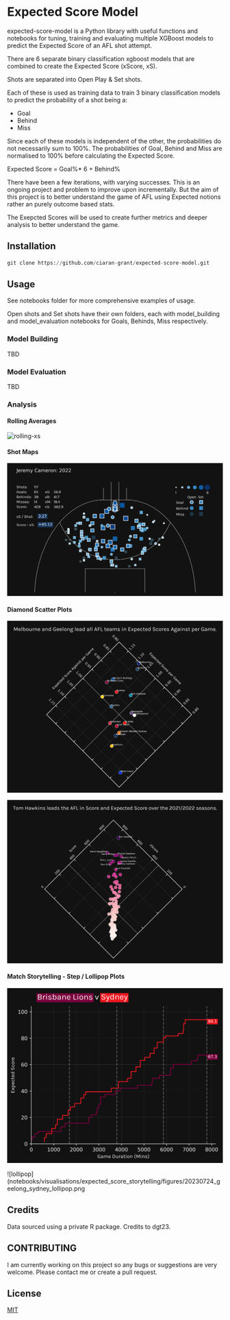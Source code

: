# Expected Score Model

expected-score-model is a Python library with useful functions and notebooks for tuning, training and evaluating multiple XGBoost models to predict the Expected Score of an AFL shot attempt.

There are 6 separate binary classification xgboost models that are combined to create the Expected Score (xScore, xS).

Shots are separated into Open Play & Set shots.

Each of these is used as training data to train 3 binary classification models to predict the probability of a shot being a:
- Goal
- Behind
- Miss

Since each of these models is independent of the other, the probabilities do not necessarily sum to 100%. The probabilities of Goal, Behind and Miss are normalised to 100% before calculating the Expected Score.

Expected Score = Goal%* 6 + Behind%

There have been a few iterations, with varying successes. This is an ongoing project and problem to improve upon incrementally. But the aim of this project is to better understand the game of AFL using Expected notions rather an purely outcome based stats.

The Exepcted Scores will be used to create further metrics and deeper analysis to better understand the game.

## Installation

```python
git clone https://github.com/ciaran-grant/expected-score-model.git
```

## Usage

See notebooks folder for more comprehensive examples of usage.

Open shots and Set shots have their own folders, each with model_building and model_evaluation notebooks for Goals, Behinds, Miss respectively.

### Model Building
TBD

### Model Evaluation
TBD

### Analysis

#### Rolling Averages

![rolling-xs](notebooks/visualisations/rolling_expected_score/figures/20230718_afl_rolling_xS.png)

#### Shot Maps

![shot-map](notebooks/visualisations/expected_score_shot_map/figures/20230719_jeremy_cameron_shot_map.png)

#### Diamond Scatter Plots

![team-scatter](notebooks/visualisations/diamond_scatter_plot/figures/20230724_team_scatter.png)

![player-scatter](notebooks/visualisations/diamond_scatter_plot/figures/20230724_player_scatter.png)

#### Match Storytelling - Step / Lollipop Plots

![step-plot](notebooks/visualisations/expected_score_storytelling/figures/20230724_brisbane_sydney_step_plot.png)

![lollipop](notebooks/visualisations/expected_score_storytelling/figures/20230724_geelong_sydney_lollipop.png

## Credits
Data sourced using a private R package. Credits to dgt23.

## CONTRIBUTING
I am currently working on this project so any bugs or suggestions are very welcome. Please contact me or create a pull request.

## License

[MIT](https://choosealicense.com/licenses/mit/)


